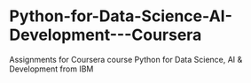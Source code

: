# Python-for-Data-Science-AI-Development---Coursera
Assignments for Coursera course Python for Data Science, AI &amp; Development from IBM
